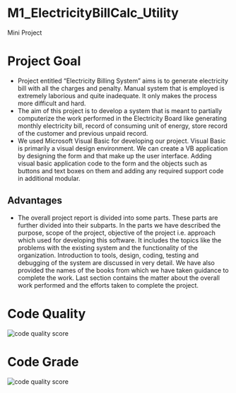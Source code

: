 # M1_ElectricityBillCalc_Utility
Mini Project

# Project Goal

* Project entitled “Electricity Billing System” aims is to generate
electricity bill with all the charges and penalty. Manual system that is
employed is extremely laborious and quite inadequate. It only makes
the process more difficult and hard. 
* The aim of this project is to develop a system that is meant to
partially computerize the work performed in the Electricity Board like
generating monthly electricity bill, record of consuming unit of energy,
store record of the customer and previous unpaid record. 
* We used Microsoft Visual Basic for developing our project. Visual Basic is primarily
a visual design environment. We can create a VB application by
designing the form and that make up the user interface. Adding visual
basic application code to the form and the objects such as buttons and
text boxes on them and adding any required support code in additional
modular.

## Advantages

* The overall project report is divided into some parts. These parts are
further divided into their subparts. In the parts we have described the
purpose, scope of the project, objective of the project i.e. approach
which used for developing this software. It includes the topics like the
problems with the existing system and the functionality of the
organization. Introduction to tools, design, coding, testing and
debugging of the system are discussed in very detail. We have also
provided the names of the books from which we have taken guidance
to complete the work. Last section contains the matter about the overall
work performed and the efforts taken to complete the project.

# Code Quality
![code quality score](https://api.codiga.io/project/31248/score/svg)

# Code Grade
![code quality score](https://api.codiga.io/project/31248/status/svg)


